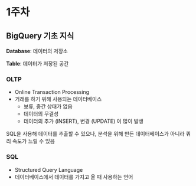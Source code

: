 # 1주차

## BigQuery 기초 지식

**Database**: 데이터의 저장소  
  
**Table**: 데이터가 저장된 공간  
  
  
### OLTP  
* Online Transaction Processing
* 거래를 하기 위해 사용되는 데이터베이스
  - 보류, 중간 상태가 없음
  - 데이터의 무결성
  - 데이터의 추가 (INSERT), 변경 (UPDATE) 이 많이 발생

 SQL을 사용해 데이터를 추출할 수 있으나, 분석을 위해 만든 데이터베이스가 아니라 쿼리 속도가 느릴 수 있음  
  
  
 ### SQL 
 * Structured Query Language
 * 데이터베이스에서 데이터를 가지고 올 때 사용하는 언어

   

